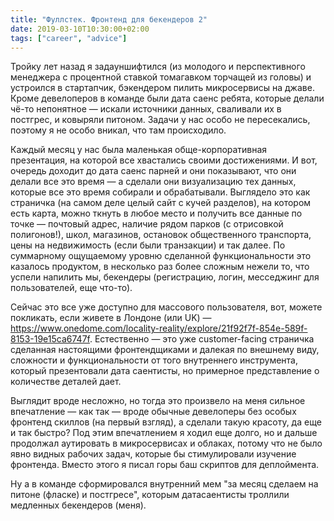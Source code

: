 ```yaml
---
title: "Фуллстек. Фронтенд для бекендеров 2"
date: 2019-03-10T10:30:00+02:00
tags: ["career", "advice"]
---
```


Тройку лет назад я задауншифтился (из молодого и перспективного менеджера с процентной ставкой томагавком торчащей из головы) и устроился в стартапчик, бэкендером пилить микросервисы на джаве. Кроме девелоперов в команде были дата саенс ребята, которые делали чё-то непонятное — искали источники данных, сваливали их в постгрес, и ковыряли питоном. Задачи у нас особо не пересекались, поэтому я не особо вникал, что там происходило.

Каждый месяц у нас была маленькая обще-корпоративная презентация, на которой все хвастались своими достижениями. И вот, очередь доходит до дата саенс парней и они показывают, что они делали все это время — а сделали они визуализацию тех данных, которые все это время собирали и обрабатывали. Выглядело это как страничка (на самом деле целый сайт с кучей разделов), на котором есть карта, можно ткнуть в любое место и получить все данные по точке — почтовый адрес, наличие рядом парков (с отрисовкой полигонов!), школ, магазинов, остановок общественного транспорта, цены на недвижимость (если были транзакции) и так далее. По суммарному ощущаемому уровню сделанной функциональности это казалось продуктом, в несколько раз более сложным нежели то, что успели напилить мы, бекендеры (регистрацию, логин, месседжинг для пользователей, еще что-то). 

Сейчас это все уже доступно для массового пользователя, вот, можете покликать, если живете в Лондоне (или UK) — https://www.onedome.com/locality-reality/explore/21f92f7f-854e-589f-8153-19e15ca6747f. Естественно — это уже customer-facing страничка сделанная настоящими фронтендщиками и далекая по внешнему виду, сложности и функциональности от того внутреннего инструмента, который презентовали дата саентисты, но примерное представление о количестве деталей дает.

Выглядит вроде несложно, но тогда это произвело на меня сильное впечатление — как так — вроде обычные девелоперы без особых фронтенд скиллов (на первый взгляд), а сделали такую красоту, да еще и так быстро? Под этим впечатлением я ходил еще долго, но и дальше продолжал аутировать в микросервисах и облаках, потому что не было явно видных рабочих задач, которые бы стимулировали изучение фронтенда. Вместо этого я писал горы баш скриптов для деплоймента.

Ну а в команде сформировался внутренний мем "за месяц сделаем на питоне (фласке) и постгресе", которым датасаентисты троллили медленных бекендеров (меня).